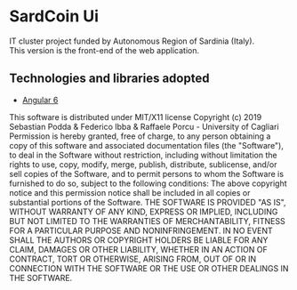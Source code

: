# SardCoin Ui

IT cluster project funded by Autonomous Region of Sardinia (Italy).  
This version is the front-end of the web application.

## Technologies and libraries adopted
* [Angular 6](https://angular.io)

This software is distributed under MIT/X11 license
Copyright (c) 2019 Sebastian Podda & Federico Ibba & Raffaele Porcu - University of Cagliari
Permission is hereby granted, free of charge, to any person
obtaining a copy of this software and associated documentation
files (the "Software"), to deal in the Software without
restriction, including without limitation the rights to use,
copy, modify, merge, publish, distribute, sublicense, and/or sell
copies of the Software, and to permit persons to whom the
Software is furnished to do so, subject to the following
conditions:
The above copyright notice and this permission notice shall be
included in all copies or substantial portions of the Software.
THE SOFTWARE IS PROVIDED "AS IS", WITHOUT WARRANTY OF ANY KIND,
EXPRESS OR IMPLIED, INCLUDING BUT NOT LIMITED TO THE WARRANTIES
OF MERCHANTABILITY, FITNESS FOR A PARTICULAR PURPOSE AND
NONINFRINGEMENT. IN NO EVENT SHALL THE AUTHORS OR COPYRIGHT
HOLDERS BE LIABLE FOR ANY CLAIM, DAMAGES OR OTHER LIABILITY,
WHETHER IN AN ACTION OF CONTRACT, TORT OR OTHERWISE, ARISING
FROM, OUT OF OR IN CONNECTION WITH THE SOFTWARE OR THE USE OR
OTHER DEALINGS IN THE SOFTWARE.
